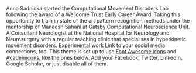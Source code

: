 Anna Sadnicka started the Computational Movement Disroders Lab following the award of a Wellcome Trust Early Career Award.  Taking this opportunity to train in state of the art pattern recognition methods under the mentorship of Maneesh Sahani at Gatsby Computational Neuroscience Unit.  A Consultant Neurologist at the National Hospital for Neurology and Neurosurgery with a regular teaching clinic that specialises in hyperkinetic movement disorders.  Experimental work 
Link to your social media connections, too. This theme is set up to use [Font Awesome icons](https://fontawesome.com/) and [Academicons](https://jpswalsh.github.io/academicons/), like the ones below. Add your Facebook, Twitter, LinkedIn, Google Scholar, or just disable all of them.
